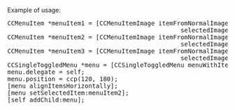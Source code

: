 Example of usage:
<pre>
CCMenuItem *menuItem1 = [CCMenuItemImage itemFromNormalImage:@"Button1.png" 
                                               selectedImage:@"Button1Sel.png" target:self selector:@selector(button1Tapped:)];
CCMenuItem *menuItem2 = [CCMenuItemImage itemFromNormalImage:@"Button2.png" 
                                               selectedImage:@"Button2Sel.png" target:self selector:@selector(button2Tapped:)];
CCMenuItem *menuItem3 = [CCMenuItemImage itemFromNormalImage:@"Button3.png" 
                                               selectedImage:@"Button3Sel.png" target:self selector:@selector(button3Tapped:)];
CCSingleToggledMenu *menu = [CCSingleToggledMenu menuWithItems:menuItem1, menuItem2, menuItem3, nil];
menu.delegate = self;
menu.position = ccp(120, 180);
[menu alignItemsHorizontally];
[menu setSelectedItem:menuItem2];
[self addChild:menu];
</pre>
